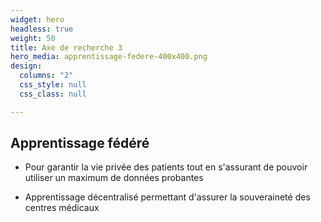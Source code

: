 ```yaml
---
widget: hero
headless: true
weight: 50
title: Axe de recherche 3
hero_media: apprentissage-federe-400x400.png
design:
  columns: "2"
  css_style: null
  css_class: null

---
```


## Apprentissage fédéré

- Pour garantir la vie privée des patients tout en s'assurant de pouvoir utiliser un maximum de données probantes

- Apprentissage décentralisé permettant d'assurer la souveraineté des centres médicaux
